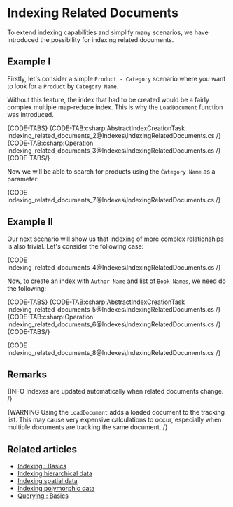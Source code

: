 # Indexing Related Documents

To extend indexing capabilities and simplify many scenarios, we have introduced the possibility for indexing related documents.

## Example I

Firstly, let's consider a simple `Product - Category` scenario where you want to look for a `Product` by `Category Name`.

Without this feature, the index that had to be created would be a fairly complex multiple map-reduce index. This is why the `LoadDocument` function was introduced.

{CODE-TABS}
{CODE-TAB:csharp:AbstractIndexCreationTask indexing_related_documents_2@Indexes\IndexingRelatedDocuments.cs /}
{CODE-TAB:csharp:Operation indexing_related_documents_3@Indexes\IndexingRelatedDocuments.cs /}
{CODE-TABS/}

Now we will be able to search for products using the `Category Name` as a parameter:

{CODE indexing_related_documents_7@Indexes\IndexingRelatedDocuments.cs /}

## Example II

Our next scenario will show us that indexing of more complex relationships is also trivial. Let's consider the following case:

{CODE indexing_related_documents_4@Indexes\IndexingRelatedDocuments.cs /}

Now, to create an index with `Author Name` and list of `Book Names`, we need do the following:

{CODE-TABS}
{CODE-TAB:csharp:AbstractIndexCreationTask indexing_related_documents_5@Indexes\IndexingRelatedDocuments.cs /}
{CODE-TAB:csharp:Operation indexing_related_documents_6@Indexes\IndexingRelatedDocuments.cs /}
{CODE-TABS/}

{CODE indexing_related_documents_8@Indexes\IndexingRelatedDocuments.cs /}

## Remarks

{INFO Indexes are updated automatically when related documents change. /}

{WARNING Using the `LoadDocument` adds a loaded document to the tracking list. This may cause very expensive calculations to occur, especially when multiple documents are tracking the same document. /}

## Related articles

- [Indexing : Basics](../indexes/indexing-basics)
- [Indexing hierarchical data](../indexes/indexing-hierarchical-data)
- [Indexing spatial data](../indexes/indexing-spatial-data)
- [Indexing polymorphic data](../indexes/indexing-polymorphic-data)
- [Querying : Basics](../indexes/querying/basics)
